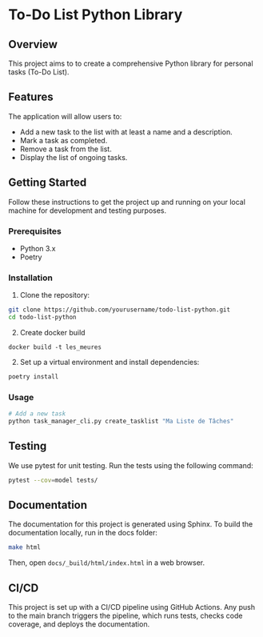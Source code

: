 # To-Do List Python Library

## Overview

This project aims to to create a comprehensive Python library for personal tasks (To-Do List). 

## Features

The application will allow users to:

- Add a new task to the list with at least a name and a description.
- Mark a task as completed.
- Remove a task from the list.
- Display the list of ongoing tasks.

## Getting Started

Follow these instructions to get the project up and running on your local machine for development and testing purposes.

### Prerequisites

- Python 3.x
- Poetry

### Installation

1. Clone the repository:

```bash
git clone https://github.com/yourusername/todo-list-python.git
cd todo-list-python
```
2. Create docker build 

```docker build -t les_meures``` 

2. Set up a virtual environment and install dependencies:

```bash
poetry install
```

### Usage

```bash
# Add a new task
python task_manager_cli.py create_tasklist "Ma Liste de Tâches"
```

## Testing

We use pytest for unit testing. Run the tests using the following command:

```bash
pytest --cov=model tests/
```

## Documentation

The documentation for this project is generated using Sphinx. To build the documentation locally, run in the docs folder:

```bash
make html
```

Then, open `docs/_build/html/index.html` in a web browser.

## CI/CD

This project is set up with a CI/CD pipeline using GitHub Actions. 
Any push to the main branch triggers the pipeline, which runs tests, checks code coverage, and deploys the documentation.
